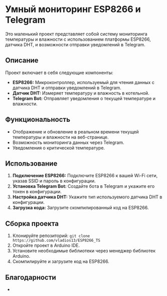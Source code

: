 # Умный мониторинг ESP8266 и Telegram

Это маленький проект представляет собой систему мониторинга температуры и влажности с использованием платформы ESP8266, датчика DHT, и возможности отправки уведомлений в Telegram.

## Описание

Проект включает в себя следующие компоненты:

- **ESP8266:** Микроконтроллер, используемый для чтения данных с датчика DHT и отправки уведомлений в Telegram.
- **Датчик DHT:** Измеряет температуру и влажность в котельной.
- **Telegram Bot:** Отправляет уведомления о текущей температуре и влажности.

## Функциональность

- Отображение и обновление в реальном времени текущей температуры и влажности на веб-странице.
- Возможность мониторинга данных через Telegram.
- Уведомления о критической температуре.

## Использование

1. **Подключение ESP8266:** Подключите ESP8266 к вашей Wi-Fi сети, указав SSID и пароль в конфигурации.
2. **Установка Telegram Bot:** Создайте бота в Telegram и укажите его токен в конфигурации.
3. **Настройка датчика DHT:** Укажите тип используемого датчика DHT в конфигурации.
4. **Загрузка кода:** Загрузите скомпилированный код на ESP8266.

## Сборка проекта

1. Клонируйте репозиторий: `git clone https://github.com/vladios13/ESP8266_TS`
2. Откройте проект в Arduino IDE.
3. Установите необходимые библиотеки через менеджер библиотек Arduino.
4. Скомпилируйте и загрузите код на ESP8266.

## Благодарности

- 
